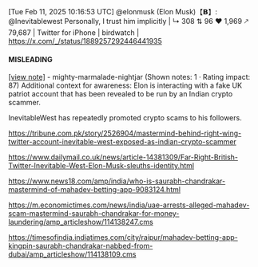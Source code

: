 [Tue Feb 11, 2025 10:16:53 UTC] @elonmusk (Elon Musk)【𝗕】: @Inevitablewest Personally, I trust him implicitly | ↳ 308 ⇅ 96 ♥ 1,969 🡕 79,687 | Twitter for iPhone | birdwatch | https://x.com/_/status/1889257292446441935

#### MISLEADING

[[view note]](https://x.com/i/birdwatch/n/1889425772571398594) - mighty-marmalade-nightjar (Shown notes: 1 · Rating impact: 87)
Additional context for awareness: 
Elon is interacting with a fake UK patriot account that has been revealed to be run by an Indian crypto scammer.

InevitableWest has repeatedly promoted crypto scams to his followers.

https://tribune.com.pk/story/2526904/mastermind-behind-right-wing-twitter-account-inevitable-west-exposed-as-indian-crypto-scammer

https://www.dailymail.co.uk/news/article-14381309/Far-Right-British-Twitter-Inevitable-West-Elon-Musk-sleuths-identity.html

https://www.news18.com/amp/india/who-is-saurabh-chandrakar-mastermind-of-mahadev-betting-app-9083124.html

https://m.economictimes.com/news/india/uae-arrests-alleged-mahadev-scam-mastermind-saurabh-chandrakar-for-money-laundering/amp_articleshow/114138247.cms

https://timesofindia.indiatimes.com/city/raipur/mahadev-betting-app-kingpin-saurabh-chandrakar-nabbed-from-dubai/amp_articleshow/114138109.cms
